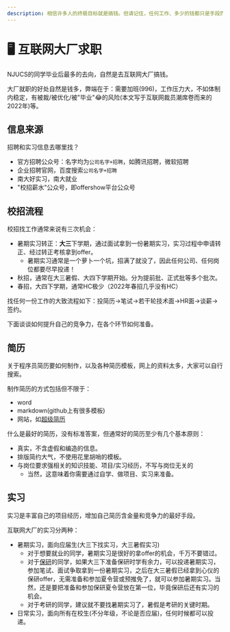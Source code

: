 ```yaml
---
description: 相信许多人的终极目标就是搞钱。但请记住，任何工作、多少的钱都只是手段而不是目的。
---
```


# 🖥 互联网大厂求职

NJUCS的同学毕业后最多的去向，自然是去互联网大厂搞钱。

大厂就职的好处自然是钱多，弊端在于：需要加班(996)，工作压力大，不如体制内稳定，有被裁/被优化/被"毕业":joy:的风险(本文写于互联网裁员潮席卷而来的2022年)等。

## 信息来源

招聘和实习信息去哪里找？

* 官方招聘公众号：名字均为`公司名字+招聘`，如腾讯招聘，微软招聘
* 企业招聘官网，百度搜索`公司名字+招聘`
* 南大好实习，南大就业
* "校招薪水"公众号，即offershow平台公众号

## 校招流程

校招找工作通常来说有三次机会：

* 暑期实习转正：**大三**下学期，通过面试拿到一份暑期实习，实习过程中申请转正、经过转正考核拿到offer。
  * 暑期实习通常是一个萝卜一个坑，招满了就没了，因此任何公司、任何岗位都要尽早投递！
* 秋招，通常在大三暑假、大四下学期开始。分为提前批、正式批等多个批次。
* 春招，大四下学期，通常HC极少（2022年春招几乎没有HC）

找任何一份工作的大致流程如下：投简历->笔试->若干轮技术面->HR面->谈薪->签约。

下面谈谈如何提升自己的竞争力，在各个环节如何准备。

## 简历

关于程序员简历要如何制作，以及各种简历模板，网上的资料太多，大家可以自行搜索。

制作简历的方式包括但不限于：

* word
* markdown(github上有很多模板)
* 网站，如[超级简历](https://www.wondercv.com/)

什么是最好的简历，没有标准答案，但通常好的简历至少有几个基本原则：

* 真实，不含虚假和编造的信息。
* 排版简约大气，不使用花里胡哨的模板。
* 与岗位要求强相关的知识技能、项目/实习经历，不写与岗位无关的
  * 当然，这意味着你需要通过自学、做项目、实习来准备。

## 实习

实习是丰富自己的项目经历，增加自己简历含金量和竞争力的最好手段。

互联网大厂的实习分两种：

* 暑期实习，面向应届生(大三下找实习，大三暑假实习)
  * 对于想要就业的同学，暑期实习是很好的拿offer的机会，千万不要错过。
  * 对于[保研](../../bao-yan/)的同学，如果大三下准备保研时学有余力，可以投递暑期实习，参加笔试、面试争取拿到一份暑期实习，之后在大三暑假已经拿到心仪的保研offer，无需准备和参加夏令营或预推免了，就可以参加暑期实习。当然，还是要把准备和参加保研夏令营放在第一位，毕竟保研后还有实习的机会。
  * 对于考研的同学，建议就不要找暑期实习了，暑假是考研的关键时期。
* 日常实习，面向所有在校生(不分年级，不论是否应届)，任何时候都可以投递。
